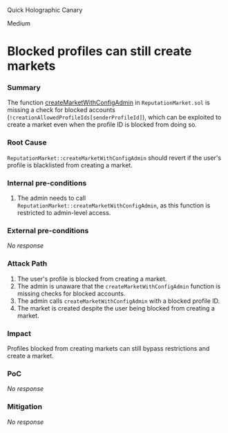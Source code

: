 Quick Holographic Canary

Medium

# Blocked profiles can still create markets

### Summary

The function [createMarketWithConfigAdmin](https://github.com/sherlock-audit/2024-11-ethos-network-ii/blob/main/ethos/packages/contracts/contracts/ReputationMarket.sol#L301-L307) in `ReputationMarket.sol` is missing a check for blocked accounts (`!creationAllowedProfileIds[senderProfileId]`), which can be exploited to create a market even when the profile ID is blocked from doing so.


### Root Cause

`ReputationMarket::createMarketWithConfigAdmin` should revert if the user's profile is blacklisted from creating a market.


### Internal pre-conditions

1. The admin needs to call `ReputationMarket::createMarketWithConfigAdmin`, as this function is restricted to admin-level access.


### External pre-conditions

_No response_

### Attack Path

1. The user's profile is blocked from creating a market.  
2. The admin is unaware that the `createMarketWithConfigAdmin` function is missing checks for blocked accounts.  
3. The admin calls `createMarketWithConfigAdmin` with a blocked profile ID.  
4. The market is created despite the user being blocked from creating a market.  


### Impact

Profiles blocked from creating markets can still bypass restrictions and create a market.

### PoC

_No response_

### Mitigation

_No response_